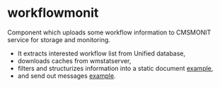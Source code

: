 workflowmonit
=============

Component which uploads some workflow information to CMSMONIT service for storage and monitoring.

- It extracts interested workflow list from Unified database,
- downloads caches from wmstatserver,
- filters and structurizes information into a static document [example](http://wsi.web.cern.ch/wsi/public/toSaveExample3.json),
- and send out messages [example](http://wsi.web.cern.ch/wsi/public/godummy1.json).
